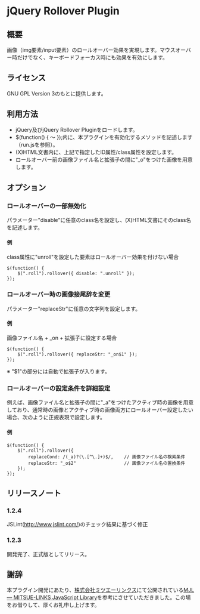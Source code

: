 # jQuery Rollover Plugin

## 概要

画像（img要素/input要素）のロールオーバー効果を実現します。マウスオーバー時だけでなく、キーボードフォーカス時にも効果を有効にします。

## ライセンス

GNU GPL Version 3のもとに提供します。

## 利用方法

* jQuery及びjQuery Rollover Pluginをロードします。
* $(function() { 〜 });内に、本プラグインを有効化するメソッドを記述します（run.jsを参照）。
* (X)HTML文書内に、上記で指定したID属性/class属性を設定します。
* ロールオーバー前の画像ファイル名と拡張子の間に"_o"をつけた画像を用意します。

## オプション

### ロールオーバーの一部無効化

パラメーター"disable"に任意のclass名を設定し、(X)HTML文書にそのclass名を記述します。

#### 例

class属性に"unroll"を設定した要素はロールオーバー効果を付けない場合

    $(function() {
        $(".roll").rollover({ disable: ".unroll" });
    });

### ロールオーバー時の画像接尾辞を変更

パラメーター"replaceStr"に任意の文字列を設定します。

#### 例

画像ファイル名 + _on + 拡張子に設定する場合

    $(function() {
        $(".roll").rollover({ replaceStr: "_on$1" });
    });
 
※ "$1"の部分には自動で拡張子が入ります。

### ロールオーバーの設定条件を詳細設定

例えば、画像ファイル名と拡張子の間に"_a"をつけたアクティブ時の画像を用意しており、通常時の画像とアクティブ時の画像両方にロールオーバー設定したい場合、次のように正規表現で設定します。

#### 例

    $(function() {
        $(".roll").rollover({
            replaceCond: /(_a)?(\.[^\.]+)$/,    // 画像ファイル名の検索条件
            replaceStr: "_o$2"                  // 画像ファイル名の置換条件
        });
    });

## リリースノート

### 1.2.4

JSLint(http://www.jslint.com/)のチェック結果に基づく修正

### 1.2.3

開発完了、正式版としてリリース。

## 謝辞

本プラグイン開発にあたり、[株式会社ミツエーリンクス](http://www.mitsue.co.jp/)にて公開されている[MJL — MITSUE-LINKS JavaScript Library](http://www.mitsue.co.jp/service/produce/mjl.html)を参考にさせていただきました。この場をお借りして、厚くお礼申し上げます。
